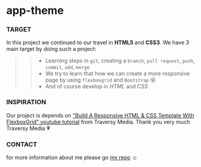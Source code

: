 # app-theme
### TARGET
In this project we continued to our travel in **HTML5** and **CSS3**. We have 3 main target by doing such a project:  
>>* Learning steps in `git`; creating a `branch`, `pull request`, `push`, `commit`, `add`, `merge`  
>>* We try to learn that how we can create a more responsive page by using `flexboxgrid` and `Bootstrap` :dizzy_face:
>>* And of course develop in *HTML* and *CSS*
### INSPIRATION
Our project is depends on ["Build A Responsive HTML & CSS Template With FlexboxGrid" youtube tutorial](https://www.youtube.com/watch?v=qlA7dputiNc) from Traversy Media. Thank you very much Traversy Media :heartpulse:   
### CONTACT
for more information about me please go [my repo](https://github.com/feridunAKYOL/feridunakyol.github.io) :relaxed: 

